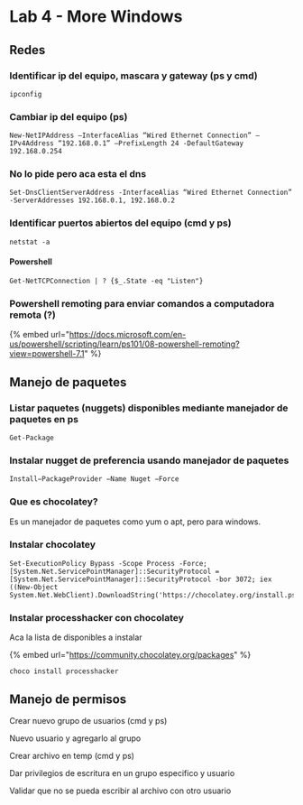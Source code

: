 # Lab 4 - More Windows

## Redes

### Identificar ip del equipo, mascara y gateway \(ps y cmd\)

```text
ipconfig
```

### Cambiar ip del equipo \(ps\)

```text
New-NetIPAddress –InterfaceAlias “Wired Ethernet Connection” –IPv4Address “192.168.0.1” –PrefixLength 24 -DefaultGateway 192.168.0.254
```

### No lo pide pero aca esta el dns

```text
Set-DnsClientServerAddress -InterfaceAlias “Wired Ethernet Connection” -ServerAddresses 192.168.0.1, 192.168.0.2
```

### Identificar puertos abiertos del equipo \(cmd y ps\)

```text
netstat -a
```

#### Powershell

```text
Get-NetTCPConnection | ? {$_.State -eq "Listen"}
```

### Powershell remoting para enviar comandos a computadora remota \(?\)

{% embed url="https://docs.microsoft.com/en-us/powershell/scripting/learn/ps101/08-powershell-remoting?view=powershell-7.1" %}

## Manejo de paquetes

### Listar paquetes \(nuggets\) disponibles mediante manejador de paquetes en ps

```text
Get-Package
```

### Instalar nugget de preferencia usando manejador de paquetes

```text
Install−PackageProvider −Name Nuget −Force
```

### Que es chocolatey?

Es un manejador de paquetes como yum o apt, pero para windows.

### Instalar chocolatey

```text
Set-ExecutionPolicy Bypass -Scope Process -Force; [System.Net.ServicePointManager]::SecurityProtocol = [System.Net.ServicePointManager]::SecurityProtocol -bor 3072; iex ((New-Object System.Net.WebClient).DownloadString('https://chocolatey.org/install.ps1'))
```

### Instalar processhacker con chocolatey

Aca la lista de disponibles a instalar

{% embed url="https://community.chocolatey.org/packages" %}

```text
choco install processhacker 
```

## Manejo de permisos

Crear nuevo grupo de usuarios \(cmd y ps\)

Nuevo usuario y agregarlo al grupo

Crear archivo en temp \(cmd y ps\)

Dar privilegios de escritura en un grupo especifico y usuario 

Validar que no se pueda escribir al archivo con otro usuario 

